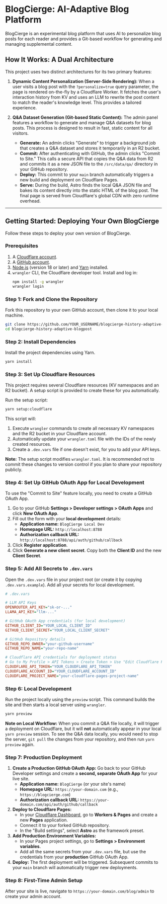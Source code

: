 # BlogCierge: AI-Adaptive Blog Platform

BlogCierge is an experimental blog platform that uses AI to personalize blog posts for each reader and provides a Git-based workflow for generating and managing supplemental content.

## How It Works: A Dual Architecture

This project uses two distinct architectures for its two primary features:

1.  **Dynamic Content Personalization (Server-Side Rendering):** When a user visits a blog post with the `?personalize=true` query parameter, the page is rendered on-the-fly by a Cloudflare Worker. It fetches the user's interaction history from KV and uses an LLM to rewrite the post content to match the reader's knowledge level. This provides a tailored experience.

2.  **Q&A Dataset Generation (Git-based Static Content):** The admin panel features a workflow to generate and manage Q&A datasets for blog posts. This process is designed to result in fast, static content for all visitors.
    *   **Generate:** An admin clicks "Generate" to trigger a background job that creates a Q&A dataset and stores it temporarily in an R2 bucket.
    *   **Commit:** After authenticating with GitHub, the admin clicks "Commit to Site." This calls a secure API that copies the Q&A data from R2 and commits it as a new JSON file to the `/src/data/qa/` directory in your GitHub repository.
    *   **Deploy:** This commit to your `main` branch automatically triggers a new build and deployment on Cloudflare Pages.
    *   **Serve:** During the build, Astro finds the local Q&A JSON file and bakes its content directly into the static HTML of the blog post. The final page is served from Cloudflare's global CDN with zero runtime overhead.

---

## Getting Started: Deploying Your Own BlogCierge

Follow these steps to deploy your own version of BlogCierge.

### Prerequisites

1.  A [Cloudflare account](https://dash.cloudflare.com/sign-up).
2.  A [GitHub account](https://github.com).
3.  [Node.js](https://nodejs.org/en/) (version 18 or later) and [Yarn](https://yarnpkg.com/getting-started/install) installed.
4.  `wrangler` CLI, the Cloudflare developer tool. Install and log in:
    ```bash
    npm install -g wrangler
    wrangler login
    ```

### Step 1: Fork and Clone the Repository

Fork this repository to your own GitHub account, then clone it to your local machine.

```bash
git clone https://github.com/YOUR_USERNAME/blogcierge-history-adaptive-blogpost.git
cd blogcierge-history-adaptive-blogpost
```

### Step 2: Install Dependencies

Install the project dependencies using Yarn.

```bash
yarn install
```

### Step 3: Set Up Cloudflare Resources

This project requires several Cloudflare resources (KV namespaces and an R2 bucket). A setup script is provided to create these for you automatically.

Run the setup script:

```bash
yarn setup:cloudflare
```

This script will:
1.  Execute `wrangler` commands to create all necessary KV namespaces and the R2 bucket in your Cloudflare account.
2.  Automatically update your `wrangler.toml` file with the IDs of the newly created resources.
3.  Create a `.dev.vars` file if one doesn't exist, for you to add your API keys.

**Note:** The setup script modifies `wrangler.toml`. It is recommended not to commit these changes to version control if you plan to share your repository publicly.

### Step 4: Set Up GitHub OAuth App for Local Development

To use the "Commit to Site" feature locally, you need to create a GitHub OAuth App.

1.  Go to your GitHub **Settings > Developer settings > OAuth Apps** and click **New OAuth App**.
2.  Fill out the form with your **local development** details:
    *   **Application name:** `BlogCierge Local Dev`
    *   **Homepage URL:** `http://localhost:8788`
    *   **Authorization callback URL:** `http://localhost:8788/api/auth/github/callback`
3.  Click **Register application**.
4.  Click **Generate a new client secret**. Copy both the **Client ID** and the new **Client Secret**.

### Step 5: Add All Secrets to `.dev.vars`

Open the `.dev.vars` file in your project root (or create it by copying `.dev.vars.example`). Add all your secrets for local development.

```ini
# .dev.vars

# LLM API Keys
OPENROUTER_API_KEY="sk-or-..."
LLAMA_API_KEY="llm-..."

# GitHub OAuth App credentials (for local development)
GITHUB_CLIENT_ID="YOUR_LOCAL_CLIENT_ID"
GITHUB_CLIENT_SECRET="YOUR_LOCAL_CLIENT_SECRET"

# GitHub Repository details
GITHUB_REPO_OWNER="your-github-username"
GITHUB_REPO_NAME="your-repo-name"

# Cloudflare API credentials for deployment status
# Go to My Profile > API Tokens > Create Token > Use "Edit Cloudflare Pages" template.
CLOUDFLARE_API_TOKEN="YOUR_CLOUDFLARE_API_TOKEN"
CLOUDFLARE_ACCOUNT_ID="YOUR_CLOUDFLARE_ACCOUNT_ID"
CLOUDFLARE_PROJECT_NAME="your-cloudflare-pages-project-name"
```

### Step 6: Local Development

Run the project locally using the `preview` script. This command builds the site and then starts a local server using `wrangler`.

```bash
yarn preview
```

**Note on Local Workflow:** When you commit a Q&A file locally, it will trigger a deployment on Cloudflare, but it will **not** automatically appear in your local `yarn preview` session. To see the Q&A data locally, you would need to stop the server, `git pull` the changes from your repository, and then run `yarn preview` again.

### Step 7: Production Deployment

1.  **Create a Production GitHub OAuth App:** Go back to your GitHub Developer settings and create a **second, separate OAuth App** for your live site.
    *   **Application name:** `BlogCierge` (or your site's name)
    *   **Homepage URL:** `https://your-domain.com` (e.g., `https://blogcierge.com`)
    *   **Authorization callback URL:** `https://your-domain.com/api/auth/github/callback`
2.  **Deploy to Cloudflare Pages:**
    *   In your [Cloudflare Dashboard](https://dash.cloudflare.com), go to **Workers & Pages** and create a new **Pages** application.
    *   Connect it to your forked GitHub repository.
    *   In the "Build settings", select **Astro** as the framework preset.
3.  **Add Production Environment Variables:**
    *   In your Pages project settings, go to **Settings > Environment variables**.
    *   Add all the same secrets from your `.dev.vars` file, but use the credentials from your **production** GitHub OAuth App.
4.  **Deploy:** The first deployment will be triggered. Subsequent commits to your `main` branch will automatically trigger new deployments.

### Step 8: First-Time Admin Setup

After your site is live, navigate to `https://your-domain.com/blog/admin` to create your admin account.
